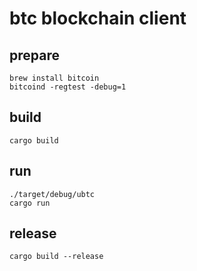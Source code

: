 # btc blockchain client

## prepare
```
brew install bitcoin
bitcoind -regtest -debug=1
```

## build
```
cargo build
```

## run
```
./target/debug/ubtc
cargo run
```

## release
```
cargo build --release
```
